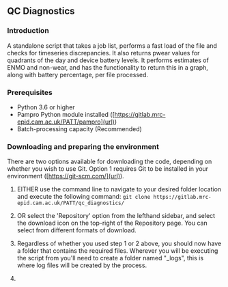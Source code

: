 ## QC Diagnostics 

### Introduction
A standalone script that takes a job list, performs a fast load of the file and checks for timeseries discrepancies.  It also returns pwear values for quadrants of the day and device battery levels.  It performs estimates of ENMO and non-wear, and has the functionality to return this in a graph, along with battery percentage, per file processed.

### Prerequisites
*  Python 3.6 or higher
*  Pampro Python module installed ([https://gitlab.mrc-epid.cam.ac.uk/PATT/pampro](url))
*  Batch-processing capacity (Recommended)

### Downloading and preparing the environment
There are two options available for downloading the code, depending on whether you wish to use Git.  Option 1 requires Git to be installed in your environment ([https://git-scm.com/](url)).
1.  EITHER use the command line to navigate to your desired folder location and execute the following command:
`git clone https://gitlab.mrc-epid.cam.ac.uk/PATT/qc_diagnostics/`

2.  OR select the 'Repository' option from the lefthand sidebar, and select the download icon on the top-right of the Repository page.  You can select from different formats of download.
3.  Regardless of whether you used step 1 or 2 above, you should now have a folder that contains the required files.  Wherever you will be executing the script from you'll need to create a folder named "_logs", this is where log files will be created by the process.
4.  